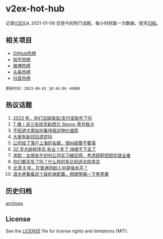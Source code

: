 # v2ex-hot-hub

 记录[V2EX](https://www.v2ex.com/)从 2021-01-06 日至今的热门话题。每小时抓取一次数据，按天[归档](archives)。
 
 ## 相关项目

- [GitHub热榜](https://github.com/snaildev/github-hot-hub)
- [知乎热榜](https://github.com/snaildev/zhihu-hot-hub)
- [微博热榜](https://github.com/snaildev/weibo-hot-hub)
- [头条热榜](https://github.com/snaildev/toutiao-hot-hub)
- [抖音热榜](https://github.com/snaildev/douyin-hot-hub)


 `更新时间：2023-06-01 10:44:04 +0800`

## 热议话题

1. [2023 年，你们注销淘宝/支付宝账号了吗](https://www.v2ex.com/t/944504)
1. [T 楼！送三张现货新西兰 Skinny 零月租卡](https://www.v2ex.com/t/944729)
1. [不知道大家如何看待我这种价值观](https://www.v2ex.com/t/944447)
1. [大家有新冠后遗症吗](https://www.v2ex.com/t/944739)
1. [公司给了落户上海的名额，很纠结要不要落](https://www.v2ex.com/t/944493)
1. [32 岁大龄程序员,失业 1 年了,快撑不下去了](https://www.v2ex.com/t/944545)
1. [求助：女朋友在初创公司实习被压榨，考虑辞职但担忧就业难](https://www.v2ex.com/t/944462)
1. [你们都买车了吗？什么样的车比较适合程序员](https://www.v2ex.com/t/944627)
1. [北漂 8 年，在普通同龄人中是啥水平？](https://www.v2ex.com/t/944511)
1. [请大佬看看这个装机单配置，想顺带搞一下黑苹果](https://www.v2ex.com/t/944474)

## 历史归档

[archives](archives)

## License

See the [LICENSE](LICENSE) file for license rights and limitations (MIT).
